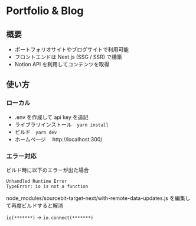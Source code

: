 # Portfolio & Blog

## 概要

-   ポートフォリオサイトやブログサイトで利用可能
-   フロントエンドは Next.js (SSG / SSR) で構築
-   Notion API を利用してコンテンツを取得

## 使い方

### ローカル

-   .env を作成して api key を追記
-   ライブラリインストール　`yarn install`
-   ビルド　`yarn dev`
-   ホームぺ―ジ　 http://localhost:300/

### エラー対応

ビルド時に以下のエラーが出た場合

```
Unhandled Runtime Error
TypeError: io is not a function
```

node_modules/sourcebit-target-next/with-remote-data-updates.js
を編集して再度ビルドすると解消

`io(*******)` → `io.connect(*******)`

